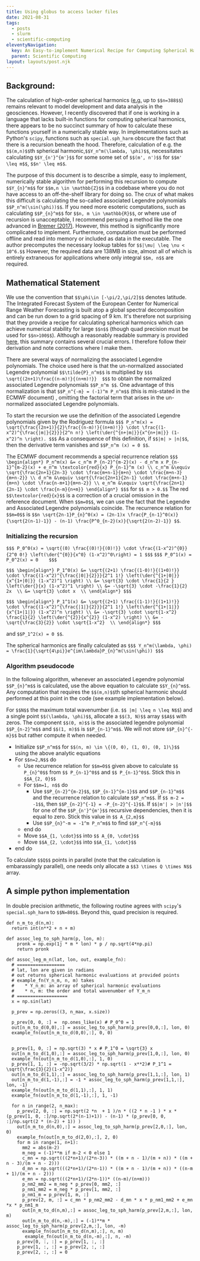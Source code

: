 ```yaml
---
title: Using globus to access locker files  
date: 2021-08-31
tags:
  - posts
  - slurm
  - scientific-computing
eleventyNavigation:
  key: An Easy-to-implement Numerical Recipe for Computing Spherical Harmonics
  parent: Scientific Computing
layout: layouts/post.njk
---
```


## Background:

The calculation of high-order spherical harmonics ([e.g.](https://climatedataguide.ucar.edu/climate-tools/common-spectral-model-grid-resolutions) up to `$$n=388$$`)
remains relevant to model development and data analysis in the geosciences. 
However, I recently discovered that if one is working in a language that lacks built-in functions for computing
spherical harmonics, there appears to be no succinct summary of how to calculate these functions yourself in a numerically stable way.
In implementations such as Python's `scipy`, functions such as `special.sph_harm` obscure the fact that 
there is a recursion beneath the hood. Therefore, calculation of e.g. the `$$(m,n)$$`th spherical harmonic,`$$Y_n^m(\lambda, \phi)$$`,
necessitates calculating `$$Y_{n'}^{m'}$$` for some some set of `$$(m', n')$$` for `$$m' \leq m$$`, `$$n' \leq m$$`.

The purpose of this document is to describe a simple, easy to implement, numerically stable algorithm for performing this
recursion to compute `$$Y_{n}^m$$` for `$$m,n \in \mathbb{Z}$$` in a codebase where you do not have access to an off-the-shelf library for doing so. 
The crux of what makes this difficult is calculating the so-called associated Legendre polynomials `$$P_n^m(\sin(\phi))$$`. 
If you need more esoteric computations, such as calculating `$$P_{n}^m$$` for `$$n, m \in \mathbb{R}$$`, or where use of recursion is unacceptable,
I recommend persuing a method like the one advanced in [Bremer (2017)](https://arxiv.org/abs/1707.03287). However, this method is 
significantly more complicated to implement. Furthermore, computation must be performed offline and read into memory or included as data in the executable.
The author precomputes the necessary lookup tables for `$$|\mu| \leq \nu < 10^6.$$` However, the required data are 138MB in size,
almost all of which is entirely extraneous for applications where only integral `$$m, n$$` are required.


## Mathematical Statement

We use the convention that `$$\phi\in [-\pi/2,\pi/2]$$` denotes latitude.
The Integrated Forecast System of the European Center for Numerical Range Weather Forecasting is built atop
a global spectral decomposition and can be run down to a grid spacing of 9 km.
It's therefore not surprising that they provide a recipe for calculating spherical harmonics 
which can achieve numerical stability for large `$$n$$` (though quad precision must be used for `$$n>100$$`).
Although a reasonably readable summary is provided [here](https://web.archive.org/web/20231219172924/https://www.ecmwf.int/sites/default/files/elibrary/1983/10253-spectral-technique.pdf),
this summary contains several crucial errors. I therefore follow their derivation and note corrections where I make them.

There are several ways of normalizing the associated Legendre polynomials. The choice used here is that the un-normalized
associated Legendre polynomial `$$\tilde{P}_n^m$$` is multiplied by
`$$$
\sqrt{(2n+1)\frac{(n-m)!}{(n+m)!}} 
$$$`
to obtain the normalized associated Legendre polynomials `$$P_n^m $$`. One advantage of this normalization
is that `$$P_n^{-m} = (-1)^m P_n^m$$` (this is mis-stated in the ECMWF document)
, omitting the factorial term that arises in the un-normalized associated Legendre polynomials.

To start the recursion we use the definition of the associated Legendre polynomials given by the Rodriguez formula
`$$$
P_n^m(x) = \sqrt{\frac{(2n+1)}{2}\frac{(n-m)!}{(n+m)!}} \cdot \frac{(1-x^2)^{\frac{|m|}{2}}}{2^n n!} \left(\der{^{n+|m|}}{x^{n+|m|}} (1-x^2)^n \right).
$$$`
As a consequence of this definition, if `$$|m| > |n|$$`, then
the derivative term vanishes and `$$P_n^m (x) = 0 $$`. 

The ECMWF document recommends a special recurrence relation
`$$$
\begin{align*}
  P_n^m(x) &= c_n^m P_{n-2}^{m-2}(x) - d_n^m x P_{n-1}^{m-2}(x) + e_n^m \textcolor{red}{x} P_{n-1}^m (x) \\
  c_n^m &\equiv \sqrt{\frac{2n+1}{2n-3} \cdot \frac{m+n-1}{m+n} \cdot \frac{m+n-3}{m+n-2}} \\
  d_n^m &\equiv \sqrt{\frac{2n+1}{2n-1} \cdot \frac{m+n-1}{m+n} \cdot \frac{n-m+1}{m+n-2}} \\
  e_n^m &\equiv \sqrt{\frac{2n+1}{2n-1} \cdot \frac{n-m}{n+m}}
\end{align*}
$$$`
for `$$ m > 0.$$` The red `$$\textcolor{red}{x}$$` is a correction of a crucial omission in the reference document. When `$$m=0$$`, we can use the fact that the Legendre and Associated Legendre polynomials coincide.
The recurrence relation for `$$m=0$$` is `$$n \sqrt{2n-1}P_{n}^0(x) = (2n-1)x \frac{P_{n-1}^0(x)}{\sqrt{2(n-1)-1}} - (n-1) \frac{P^0_{n-2}(x)}{\sqrt{2(n-2)-1}} $$`.

### Initializing the recursion

`$$$
P_0^0(x) = \sqrt{(0) \frac{(0)!}{(0)!}} \cdot \frac{(1-x^2)^{0}}{2^0 0!} \left(\der{^{0}}{x^0} (1-x^2)^0\right) = 1
$$$`
`$$$ P_0^1(x) = P_0^2(x) = 0    $$$`

`$$$
\begin{align*}
P_1^0(x) &= \sqrt{(2+1) \frac{(1-0)!}{(1+0)!}} \cdot \frac{(1-x^2)^{\frac{|0|}{2}}}{2^1 1!} \left(\der{^{1+|0|}}{x^{1+|0|}} (1-x^2)^1 \right) \\
&= \sqrt{3} \cdot \frac{1}{2 } \left(\der{}{x} (1-x^2)^1 \right) \\
&= -\sqrt{3} \cdot -\frac{1}{2} 2x  \\
&= \sqrt{3} \cdot x  \\
\end{align*}
$$$`

`$$$
\begin{align*}
P_1^1(x) &= \sqrt{(2+1) \frac{(1-1)!}{(1+1)!}} \cdot \frac{(1-x^2)^{\frac{|1|}{2}}}{2^1 1!} \left(\der{^{1+|1|}}{x^{1+|1|}} (1-x^2)^n \right) \\
    &= -\sqrt{3} \cdot \sqrt{1-x^2} \frac{1}{2} \left(\der{^{2}}{x^{2}} (1-x^2) \right) \\
    &= -\sqrt{\frac{3}{2}} \cdot \sqrt{1-x^2}  \\
\end{align*}
$$$`

and `$$P_1^2(x) = 0 $$`.

The spherical harmonics are finally calculated as
`$$$
  Y_n^m(\lambda, \phi) = \frac{1}{\sqrt{4\pi}}e^{im\lambda}P_{n}^m(\sin(\phi))
$$$`

### Algorithm pseudocode
In the following algorithm, whenever an associated Legendre polynomial `$$P_{n}^m$$` is calculated,
use the above equation to calculate `$$Y_{n}^m$$`. Any computation that requires the `$$(m,n)$$`th spherical harmonic
should performed at this point in the code (see example implementation below).

For `$$N$$` the maximum total wavenumber (i.e. `$$ |m| \leq n \leq N$$`) and a single point `$$(\lambda, \phi)$$`, 
allocate a `$$(3, N)$$` array `$$A$$` with zeros. The component `$$(0, m)$$` is the associated legendre polynomial
`$$P_{n-2}^m$$` and `$$(1, m)$$` is `$$P_{n-1}^m$$`. We will not store `$$P_{n}^{-m}$$` but rather compute it when needed.

* Initialize `$$P_n^m$$` for `$$(n, m) \in \{(0, 0), (1, 0), (0, 1)\}$$` using the above analytic equations
* For `$$n=2,N$$` do
  * Use recurrence relation for `$$m=0$$` given above to calculate `$$ P_{n}^0$$` from `$$ P_{n-1}^0$$` and `$$ P_{n-1}^0$$`. Stick this in `$$A_{2, 0}$$`
  * For `$$m=1, n$$` do
    - Use `$$P_{n-2}^{m-2}$$`, `$$P_{n-1}^{m-1}$$` and `$$P_{n-1}^m$$` and the recurrence relation to calculate `$$P_n^m$$`. 
      If `$$ m-2 = -1$$`, then `$$P_{n-2}^{-1} = -P_{n-2}^{-1}$$`. If `$$|m'| > |n'|$$` for one of the `$$P_{n'}^{m'}$$` recursive dependencies,
      then it is equal to zero. Stick this value in `$$ A_{2,m}$$`
    - Use `$$P_{n}^-m = -1^m P_n^m$$` to find `$$P_n^{-m}$$`
  * end do
  * Move `$$A_{1, \cdot}$$` into `$$ A_{0, \cdot}$$`
  * Move `$$A_{2, \cdot}$$` into `$$A_{1, \cdot}$$`
* end do


To calculate `$$Q$$` points in parallel (note that the calculation is embarassingly parallel), one needs only allocate a `$$3 \times Q \times N$$` array.


## A simple python implementation

In double precision arithmetic, the following routine agrees with `scipy`'s `special.sph_harm` to `$$N=80$$`. Beyond this,
quad precision is required. 

```
def n_m_to_d(n,m):
  return int(n**2 + n + m)

def assoc_leg_to_sph_harm(p, lon, m):
    pronk = np.exp(1j * m * lon) * p / np.sqrt(4*np.pi)
    return pronk

def assoc_leg_m_n(lat, lon, out, example_fn):
  # ==================
  # lat, lon are given in radians
  # out returns spherical harmonic evaluations at provided points
  # example_fn(Y_n_m, n, m) takes 
  #    * Y_n_m: an array of spherical harmonic evaluations
  #    * n, m: the order and total wavenumber of Y_m_n
  # ===================
  x = np.sin(lat)

  p_prev = np.zeros((3, n_max, x.size))

  p_prev[0, 0, :] =  np.ones_like(x) # P_0^0 = 1
  out[n_m_to_d(0,0),:] = assoc_leg_to_sph_harm(p_prev[0,0,:], lon, 0)
  example_fn(out[n_m_to_d(0,0),:], 0, 0)


  p_prev[1, 0, :] = np.sqrt(3) * x # P_1^0 = \sqrt{3} x
  out[n_m_to_d(1,0),:] = assoc_leg_to_sph_harm(p_prev[1,0,:], lon, 0)
  example_fn(out[n_m_to_d(1,0),:], 1, 0)
  p_prev[1, 1, :] = -np.sqrt(3/2) * np.sqrt(1 - x**2)# P_1^1 = \sqrt{\frac{3}{2}(1-x^2)}
  out[n_m_to_d(1,1),:] = assoc_leg_to_sph_harm(p_prev[1,1,:], lon, 1)
  out[n_m_to_d(1,-1),:] = -1 * assoc_leg_to_sph_harm(p_prev[1,1,:], lon, -1)
  example_fn(out[n_m_to_d(1,1),:], 1, 1)
  example_fn(out[n_m_to_d(1,-1),:], 1, -1)

  for n in range(2, n_max):
    p_prev[2, 0, :] = np.sqrt(2 *n  + 1 )/n * ((2 * n -1 ) * x * (p_prev[1, 0, :]/np.sqrt(2*(n-1)+1)) - (n-1) * (p_prev[0, 0, :]/np.sqrt(2 * (n-2) + 1)) )
    out[n_m_to_d(n,0),:] = assoc_leg_to_sph_harm(p_prev[2,0,:], lon, 0)
    example_fn(out[n_m_to_d(2,0),:], 2, 0)
    for m in range(1, n+1):
      mm2 = abs(m-2)
      m_neg = (-1)**m if m-2 < 0 else 1
      c_mn = np.sqrt(((2*n+1)/(2*n-3)) * ((m + n - 1)/(m + n)) * ((m + n - 3)/(m + n - 2)))
      d_mn = np.sqrt(((2*n+1)/(2*n-1)) * ((m + n - 1)/(m + n)) * ((n-m + 1)/(m + n - 2)))
      e_mn = np.sqrt(((2*n+1)/(2*n-1))* ((n-m)/(n+m)))
      p_nm2_mm2 = m_neg * p_prev[0, mm2, :]
      p_nm1_mm2 = m_neg * p_prev[1, mm2, :]
      p_nm1_m = p_prev[1, m, :]
      p_prev[2, m, :] = c_mn * p_nm2_mm2 - d_mn * x * p_nm1_mm2 + e_mn *x * p_nm1_m
      out[n_m_to_d(n,m),:] = assoc_leg_to_sph_harm(p_prev[2,m,:], lon, m)
      out[n_m_to_d(n,-m),:] = (-1)**m * assoc_leg_to_sph_harm(p_prev[2,m,:], lon, -m)
      example_fn(out[n_m_to_d(n,m),:], n, m)
       example_fn(out[n_m_to_d(n,-m),:], n, -m)
    p_prev[0, :, :] = p_prev[1, :, :]
    p_prev[1, :, :] = p_prev[2, :, :]
    p_prev[2, :, :] = 0
```



